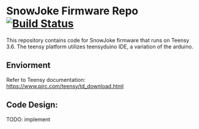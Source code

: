# SnowJoke Firmware Repo [![Build Status](https://travis-ci.com/CWRU-AutonomousVehiclesLab/Project-Milou-Firmware.svg?token=b4xHzfFvkzsycZ1PMx5q&branch=development)](https://travis-ci.com/CWRU-AutonomousVehiclesLab/Project-Milou-Firmware)

This repository contains code for SnowJoke firmware that runs on Teensy 3.6. The teensy platform utilizes teensyduino IDE, a variation of the arduino.

## Enviorment

Refer to Teensy documentation: https://www.pjrc.com/teensy/td_download.html

## Code Design:

TODO: implement


